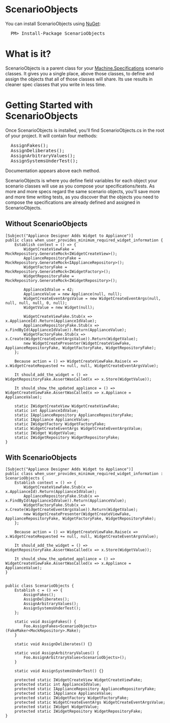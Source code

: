 ScenarioObjects
===============

You can install ScenarioObjects using [NuGet](http://nuget.org/packages/ScenarioObjects):

<pre>
  PM> Install-Package ScenarioObjects
</pre>

# What is it?

ScenarioObjects is a parent class for your [Machine.Specifications](https://github.com/machine/machine.specifications) scenario classes. It gives you a single place, above those classes, to define and assign the objects that all of those classes will share. Its use results in cleaner spec classes that you write in less time.

# Getting Started with ScenarioObjects

Once ScenarioObjects is installed, you'll find ScenarioObjects.cs in the root of your project. It will contain four methods:

<pre>
  AssignFakes();
  AssignDeliberates();
  AssignArbitraryValues();
  AssignSystemsUnderTest();
</pre>

Documentation appears above each method.

ScenarioObjects is where you define field variables for each object your scenario classes will use as you compose your specifications/tests. As more and more specs regard the same scenario objects, you'll save more and more time writing tests, as you discover that the objects you need to compose the specifications are already defined and assigned in ScenarioObjects.

## Without ScenarioObjects

    [Subject("Appliance Designer Adds Widget to Appliance")]
    public class when_user_provides_minimum_required_widget_information {
        Establish context = () => {
            WidgetCreateViewFake = MockRepository.GenerateMock<IWidgetCreateView>();
            ApplianceRepositoryFake = MockRepository.GenerateMock<IApplianceRepository>();
            WidgetFactoryFake = MockRepository.GenerateMock<IWidgetFactory>();
            WidgetRepositoryFake = MockRepository.GenerateMock<IWidgetRepository>();

            ApplianceIdValue = 42;
            ApplianceValue = new Appliance(null, null);
            WidgetCreateEventArgsValue = new WidgetCreateEventArgs(null, null, null, null, 0, null);
            WidgetValue = new Widget(null);

            WidgetCreateViewFake.Stub(x => x.ApplianceId).Return(ApplianceIdValue);
            ApplianceRepositoryFake.Stub(x => x.FindById(ApplianceIdValue)).Return(ApplianceValue);
            WidgetFactoryFake.Stub(x => x.Create(WidgetCreateEventArgsValue)).Return(WidgetValue);
            new WidgetCreatePresenter(WidgetCreateViewFake, ApplianceRepositoryFake, WidgetFactoryFake, WidgetRepositoryFake);
        };

        Because action = () => WidgetCreateViewFake.Raise(x => x.WidgetCreateRequested += null, null, WidgetCreateEventArgsValue);

        It should_add_the_widget = () => WidgetRepositoryFake.AssertWasCalled(x => x.Store(WidgetValue));

        It should_show_the_updated_appliance = () => WidgetCreateViewFake.AssertWasCalled(x => x.Appliance = ApplianceValue);

        static IWidgetCreateView WidgetCreateViewFake;
        static int ApplianceIdValue;
        static IApplianceRepository ApplianceRepositoryFake;
        static IAppliance ApplianceValue;
        static IWidgetFactory WidgetFactoryFake;
        static WidgetCreateEventArgs WidgetCreateEventArgsValue;
        static IWidget WidgetValue;
        static IWidgetRepository WidgetRepositoryFake;
    }

## With ScenarioObjects

    [Subject("Appliance Designer Adds Widget to Appliance")]
    public class when_user_provides_minimum_required_widget_information : ScenarioObjects {
        Establish context = () => {
            WidgetCreateViewFake.Stub(x => x.ApplianceId).Return(ApplianceIdValue);
            ApplianceRepositoryFake.Stub(x => x.FindById(ApplianceIdValue)).Return(ApplianceValue);
            WidgetFactoryFake.Stub(x => x.Create(WidgetCreateEventArgsValue)).Return(WidgetValue);
            new WidgetCreatePresenter(WidgetCreateViewFake, ApplianceRepositoryFake, WidgetFactoryFake, WidgetRepositoryFake);
        };

        Because action = () => WidgetCreateViewFake.Raise(x => x.WidgetCreateRequested += null, null, WidgetCreateEventArgsValue);

        It should_add_the_widget = () => WidgetRepositoryFake.AssertWasCalled(x => x.Store(WidgetValue));

        It should_show_the_updated_appliance = () => WidgetCreateViewFake.AssertWasCalled(x => x.Appliance = ApplianceValue);
    }


    public class ScenarioObjects {
        Establish c = () => {
            AssignFakes();
            AssignDeliberates();
            AssignArbitraryValues();
            AssignSystemsUnderTest();
        };

        static void AssignFakes() {
            Foo.AssignFakes<ScenarioObjects>(FakeMaker<MockRepository>.Make);
        }

        static void AssignDeliberates() {}

        static void AssignArbitraryValues() {
            Foo.AssignArbitraryValues<ScenarioObjects>();
        }

        static void AssignSystemsUnderTest() {}

        protected static IWidgetCreateView WidgetCreateViewFake;
        protected static int ApplianceIdValue;
        protected static IApplianceRepository ApplianceRepositoryFake;
        protected static IAppliance ApplianceValue;
        protected static IWidgetFactory WidgetFactoryFake;
        protected static WidgetCreateEventArgs WidgetCreateEventArgsValue;
        protected static IWidget WidgetValue;
        protected static IWidgetRepository WidgetRepositoryFake;
    }
